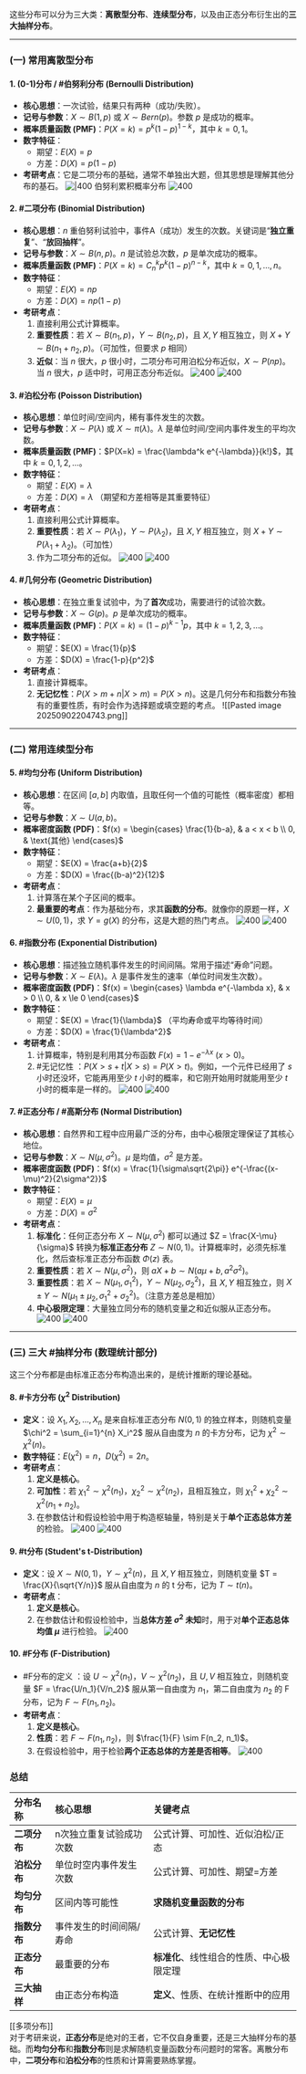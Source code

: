 这些分布可以分为三大类：**离散型分布**、**连续型分布**，以及由正态分布衍生出的**三大抽样分布**。

---

### (一) 常用离散型分布

#### 1. (0-1)分布 / #伯努利分布 (Bernoulli Distribution)

*   **核心思想**：一次试验，结果只有两种（成功/失败）。
*   **记号与参数**：$X \sim B(1, p)$ 或 $X \sim Bern(p)$。参数 $p$ 是成功的概率。
*   **概率质量函数 (PMF)**：$P(X=k) = p^k(1-p)^{1-k}$，其中 $k=0, 1$。
*   **数字特征**：
    *   期望：$E(X) = p$
    *   方差：$D(X) = p(1-p)$
*   **考研考点**：它是二项分布的基础，通常不单独出大题，但其思想是理解其他分布的基石。 
![|400](https://i-blog.csdnimg.cn/blog_migrate/c20e798cfabf4db0283a3bb0fd7a31ed.png)
伯努利累积概率分布
![400](https://i-blog.csdnimg.cn/blog_migrate/1f7bd380d8c5fa618972dd91fbc24022.png)




#### 2. #二项分布 (Binomial Distribution)

*   **核心思想**：$n$ 重伯努利试验中，事件A（成功）发生的次数。关键词是“**独立重复**”、“**放回抽样**”。
*   **记号与参数**：$X \sim B(n, p)$。$n$ 是试验总次数，$p$ 是单次成功的概率。
*   **概率质量函数 (PMF)**：$P(X=k) = C_n^k p^k (1-p)^{n-k}$，其中 $k=0, 1, \dots, n$。
*   **数字特征**：
    *   期望：$E(X) = np$
    *   方差：$D(X) = np(1-p)$
*   **考研考点**：
    1.  直接利用公式计算概率。
    2.  **重要性质**：若 $X \sim B(n_1, p)$，$Y \sim B(n_2, p)$，且 $X, Y$ 相互独立，则 $X+Y \sim B(n_1+n_2, p)$。（可加性，但要求 $p$ 相同）
    3.  **近似**：当 $n$ 很大，$p$ 很小时，二项分布可用泊松分布近似，$X \sim P(np)$。当 $n$ 很大，$p$ 适中时，可用正态分布近似。
![400](https://i-blog.csdnimg.cn/blog_migrate/003be3d7a6ca9ed18fa50f6deefd3f52.png)
![400](https://i-blog.csdnimg.cn/blog_migrate/d07e5a1f0ff1868af886a9ed62483e72.png)
#### 3.  #泊松分布 (Poisson Distribution)

*   **核心思想**：单位时间/空间内，稀有事件发生的次数。
*   **记号与参数**：$X \sim P(\lambda)$ 或 $X \sim \pi(\lambda)$。$\lambda$ 是单位时间/空间内事件发生的平均次数。
*   **概率质量函数 (PMF)**：$P(X=k) = \frac{\lambda^k e^{-\lambda}}{k!}$，其中 $k=0, 1, 2, \dots$。
*   **数字特征**：
    *   期望：$E(X) = \lambda$
    *   方差：$D(X) = \lambda$ （期望和方差相等是其重要特征）
*   **考研考点**：
    1.  直接利用公式计算概率。
    2.  **重要性质**：若 $X \sim P(\lambda_1)$，$Y \sim P(\lambda_2)$，且 $X, Y$ 相互独立，则 $X+Y \sim P(\lambda_1+\lambda_2)$。（可加性）
    3.  作为二项分布的近似。
![400](https://i-blog.csdnimg.cn/blog_migrate/3ba4d788d0c159a959528fb44a5721ce.png)
![400](https://i-blog.csdnimg.cn/blog_migrate/4d9f2b817a50d7d4f1682fed01264beb.png)
#### 4. #几何分布 (Geometric Distribution)

*   **核心思想**：在独立重复试验中，为了**首次**成功，需要进行的试验次数。
*   **记号与参数**：$X \sim G(p)$。$p$ 是单次成功的概率。
*   **概率质量函数 (PMF)**：$P(X=k) = (1-p)^{k-1}p$，其中 $k=1, 2, 3, \dots$。
*   **数字特征**：
    *   期望：$E(X) = \frac{1}{p}$
    *   方差：$D(X) = \frac{1-p}{p^2}$
*   **考研考点**：
    1.  直接计算概率。
    2.  **无记忆性**：$P(X > m+n | X > m) = P(X > n)$。这是几何分布和指数分布独有的重要性质，有时会作为选择题或填空题的考点。
![[Pasted image 20250902204743.png]]
---

### (二) 常用连续型分布

#### 5. #均匀分布 (Uniform Distribution)

*   **核心思想**：在区间 $[a, b]$ 内取值，且取任何一个值的可能性（概率密度）都相等。
*   **记号与参数**：$X \sim U(a, b)$。
*   **概率密度函数 (PDF)**：$f(x) = \begin{cases} \frac{1}{b-a}, & a < x < b \\ 0, & \text{其他} \end{cases}$
*   **数字特征**：
    *   期望：$E(X) = \frac{a+b}{2}$
    *   方差：$D(X) = \frac{(b-a)^2}{12}$
*   **考研考点**：
    1.  计算落在某个子区间的概率。
    2.  **最重要的考点**：作为基础分布，求其**函数的分布**。就像你的原题一样，$X \sim U(0, 1)$，求 $Y = g(X)$ 的分布，这是大题的热门考点。
![400](https://i-blog.csdnimg.cn/blog_migrate/f7c94a235dc169b4e7da699154d60a18.png)
![400](https://i-blog.csdnimg.cn/blog_migrate/5060f0f97de20dbe888f12536fe6dcd3.png)
#### 6. #指数分布 (Exponential Distribution)

*   **核心思想**：描述独立随机事件发生的时间间隔。常用于描述“寿命”问题。
*   **记号与参数**：$X \sim E(\lambda)$。$\lambda$ 是事件发生的速率（单位时间发生次数）。
*   **概率密度函数 (PDF)**：$f(x) = \begin{cases} \lambda e^{-\lambda x}, & x > 0 \\ 0, & x \le 0 \end{cases}$
*   **数字特征**：
    *   期望：$E(X) = \frac{1}{\lambda}$ （平均寿命或平均等待时间）
    *   方差：$D(X) = \frac{1}{\lambda^2}$
*   **考研考点**：
    1.  计算概率，特别是利用其分布函数 $F(x) = 1 - e^{-\lambda x}$ ($x>0$)。
    2.  #无记忆性 ：$P(X > s+t | X > s) = P(X > t)$。例如，一个元件已经用了 $s$ 小时还没坏，它能再用至少 $t$ 小时的概率，和它刚开始用时就能用至少 $t$ 小时的概率是一样的。
![400](https://i-blog.csdnimg.cn/blog_migrate/9bc72ca19f8d0b2efdd21f12c85be90c.png)
![400](https://i-blog.csdnimg.cn/blog_migrate/87c8c65ccb5c86007b62bacda954a3f6.png) 


#### 7. #正态分布 / #高斯分布 (Normal Distribution)

*   **核心思想**：自然界和工程中应用最广泛的分布，由中心极限定理保证了其核心地位。
*   **记号与参数**：$X \sim N(\mu, \sigma^2)$。$\mu$ 是均值，$\sigma^2$ 是方差。
*   **概率密度函数 (PDF)**：$f(x) = \frac{1}{\sigma\sqrt{2\pi}} e^{-\frac{(x-\mu)^2}{2\sigma^2}}$
*   **数字特征**：
    *   期望：$E(X) = \mu$
    *   方差：$D(X) = \sigma^2$
*   **考研考点**：
    1.  **标准化**：任何正态分布 $X \sim N(\mu, \sigma^2)$ 都可以通过 $Z = \frac{X-\mu}{\sigma}$ 转换为**标准正态分布** $Z \sim N(0, 1)$。计算概率时，必须先标准化，然后查标准正态分布函数 $\Phi(z)$ 表。
    2.  **重要性质**：若 $X \sim N(\mu, \sigma^2)$，则 $aX+b \sim N(a\mu+b, a^2\sigma^2)$。
    3.  **重要性质**：若 $X \sim N(\mu_1, \sigma_1^2)$，$Y \sim N(\mu_2, \sigma_2^2)$，且 $X, Y$ 相互独立，则 $X \pm Y \sim N(\mu_1 \pm \mu_2, \sigma_1^2 + \sigma_2^2)$。（注意方差总是相加）
    4.  **中心极限定理**：大量独立同分布的随机变量之和近似服从正态分布。
![400](https://i-blog.csdnimg.cn/blog_migrate/d315c59e4f73f70c9dc0a99af6f27b07.png)
 ![400](https://i-blog.csdnimg.cn/blog_migrate/3cd479b1e569556c1b3c854ebf282bd4.png)
---

### (三) 三大 #抽样分布 (数理统计部分)

这三个分布都是由标准正态分布构造出来的，是统计推断的理论基础。

#### 8. #卡方分布 ($\chi^2$ Distribution)

*   **定义**：设 $X_1, X_2, \dots, X_n$ 是来自标准正态分布 $N(0, 1)$ 的独立样本，则随机变量 $\chi^2 = \sum_{i=1}^{n} X_i^2$ 服从自由度为 $n$ 的卡方分布，记为 $\chi^2 \sim \chi^2(n)$。
*   **数字特征**：$E(\chi^2) = n$，$D(\chi^2) = 2n$。
*   **考研考点**：
    1.  **定义是核心**。
    2.  **可加性**：若 $\chi_1^2 \sim \chi^2(n_1)$，$\chi_2^2 \sim \chi^2(n_2)$，且相互独立，则 $\chi_1^2 + \chi_2^2 \sim \chi^2(n_1+n_2)$。
    3.  在参数估计和假设检验中用于构造枢轴量，特别是关于**单个正态总体方差**的检验。
![400](https://i-blog.csdnimg.cn/blog_migrate/4d4917fe249854fbf1e2f37c4f8d7800.png)
![400](https://i-blog.csdnimg.cn/blog_migrate/7ae77d37e7ca2da6e6e0ea1a3d9b1517.png)

#### 9. #t分布 (Student's t-Distribution)

*   **定义**：设 $X \sim N(0, 1)$，$Y \sim \chi^2(n)$，且 $X, Y$ 相互独立，则随机变量 $T = \frac{X}{\sqrt{Y/n}}$ 服从自由度为 $n$ 的 t 分布，记为 $T \sim t(n)$。
*   **考研考点**：
    1.  **定义是核心**。
    2.  在参数估计和假设检验中，当**总体方差 $\sigma^2$ 未知**时，用于对**单个正态总体均值 $\mu$** 进行检验。
![400](https://i-blog.csdnimg.cn/blog_migrate/c6ac56cdd8809e2a15502096cb5821b7.png) 

#### 10. #F分布 (F-Distribution)

*   #F分布的定义 ：设 $U \sim \chi^2(n_1)$，$V \sim \chi^2(n_2)$，且 $U, V$ 相互独立，则随机变量 $F = \frac{U/n_1}{V/n_2}$ 服从第一自由度为 $n_1$，第二自由度为 $n_2$ 的 F 分布，记为 $F \sim F(n_1, n_2)$。
*   **考研考点**：
    1.  **定义是核心**。
    2.  **性质**：若 $F \sim F(n_1, n_2)$，则 $\frac{1}{F} \sim F(n_2, n_1)$。
    3.  在假设检验中，用于检验**两个正态总体的方差是否相等**。
![400](https://i-blog.csdnimg.cn/blog_migrate/1cb627e0eeb116efbe13edfbdeb8c1b1.png) 
### 总结

| 分布名称 | 核心思想 | 关键考点 |
| :--- | :--- | :--- |
| **二项分布** | n次独立重复试验成功次数 | 公式计算、可加性、近似泊松/正态 |
| **泊松分布** | 单位时空内事件发生次数 | 公式计算、可加性、期望=方差 |
| **均匀分布** | 区间内等可能性 | **求随机变量函数的分布** |
| **指数分布** | 事件发生的时间间隔/寿命 | 公式计算、**无记忆性** |
| **正态分布** | 最重要的分布 | **标准化**、线性组合的性质、中心极限定理 |
| **三大抽样** | 由正态分布构造 | **定义**、性质、在统计推断中的应用 |
[[多项分布]]  
对于考研来说，**正态分布**是绝对的王者，它不仅自身重要，还是三大抽样分布的基础。而**均匀分布**和**指数分布**则是求解随机变量函数分布问题时的常客。离散分布中，**二项分布**和**泊松分布**的性质和计算需要熟练掌握。